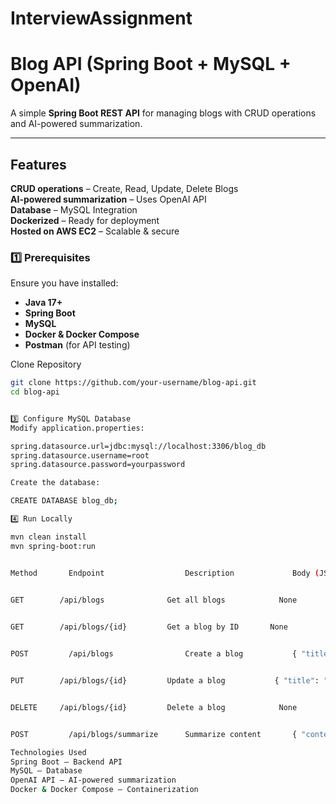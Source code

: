 # InterviewAssignment
#  Blog API (Spring Boot + MySQL + OpenAI)

A simple **Spring Boot REST API** for managing blogs with CRUD operations and AI-powered summarization.

---

##  Features
**CRUD operations** – Create, Read, Update, Delete Blogs  
**AI-powered summarization** – Uses OpenAI API  
**Database** – MySQL Integration  
**Dockerized** – Ready for deployment  
**Hosted on AWS EC2** – Scalable & secure  

### 1️⃣ Prerequisites  
Ensure you have installed:
- **Java 17+**
- **Spring Boot**
- **MySQL**
- **Docker & Docker Compose**
- **Postman** (for API testing)

  
Clone Repository  
```sh
git clone https://github.com/your-username/blog-api.git
cd blog-api


3️⃣ Configure MySQL Database
Modify application.properties:

spring.datasource.url=jdbc:mysql://localhost:3306/blog_db
spring.datasource.username=root
spring.datasource.password=yourpassword

Create the database:

CREATE DATABASE blog_db;

4️⃣ Run Locally

mvn clean install
mvn spring-boot:run


Method       Endpoint	               Description	           Body (JSON)

  
GET	       /api/blogs      	       Get all blogs	        None


GET	       /api/blogs/{id}	       Get a blog by ID	      None


POST	     /api/blogs         	   Create a blog	       { "title": "My Blog", "content": "Blog content" }


PUT	       /api/blogs/{id}	       Update a blog	       { "title": "Updated Title", "content": "Updated content" }


DELETE	   /api/blogs/{id}	       Delete a blog	        None


POST	     /api/blogs/summarize	   Summarize content	   { "content": "Long text to summarize" }

Technologies Used
Spring Boot – Backend API
MySQL – Database
OpenAI API – AI-powered summarization
Docker & Docker Compose – Containerization
